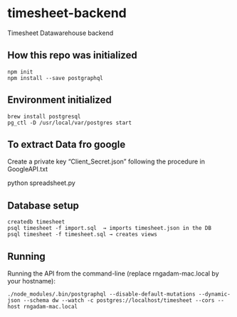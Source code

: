 ﻿# timesheet-backend

Timesheet Datawarehouse backend


## How this repo was initialized

```
npm init
npm install --save postgraphql
```

## Environment initialized

```
brew install postgresql
pg_ctl -D /usr/local/var/postgres start
``` 

## To extract Data fro google

Create a private key “Client_Secret.json” following the procedure in  GoogleAPI.txt

python spreadsheet.py 

## Database setup

```
createdb timesheet
psql timesheet -f import.sql  → imports timesheet.json in the DB
psql timesheet -f timesheet.sql → creates views
```
## Running

Running the API from the command-line (replace rngadam-mac.local by your hostname):

```
./node_modules/.bin/postgraphql --disable-default-mutations --dynamic-json --schema dw --watch -c postgres://localhost/timesheet --cors --host rngadam-mac.local
```
